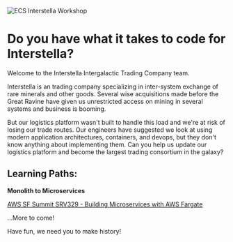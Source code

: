![ECS Interstella Workshop](/images/splash.png)
# Do you have what it takes to code for Interstella?

Welcome to the Interstella Intergalactic Trading Company team.

Interstella is an trading company specializing in inter-system exchange of rare minerals and other goods.  Several wise acquisitions made before the Great Ravine have given us unrestricted access on mining in several systems and business is booming.

But our logistics platform wasn't built to handle this load and we're at risk of losing our trade routes.  Our engineers have suggested we look at using modern application architectures, containers, and devops, but they don't know anything about implementing them.  Can you help us update our logistics platform and become the largest trading consortium in the galaxy?

## Learning Paths:
**Monolith to Microservices**

[AWS SF Summit SRV329 - Building Microservices with AWS Fargate](/workshop-microservices)

...More to come!

Have fun, we need you to make history!
